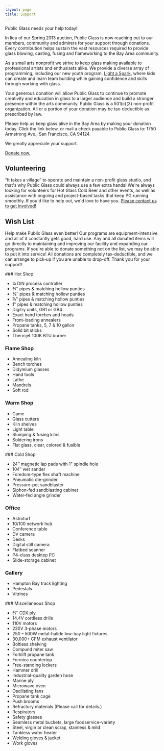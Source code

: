 ```yaml
---
layout: page
title: Support
---
```


Public Glass needs your help today!

In lieu of our Spring 2013 auction, Public Glass is now reaching out to our members, community and admirers for your support through donations. Every contribution helps sustain the vast resources required to provide glass blowing, casting, fusing and flameworking to the Bay Area community.
 
As a small arts nonprofit we strive to keep glass making available to professional artists and enthusiasts alike. We provide a diverse array of programming, including our new youth program, [Light a Spark](/classes#toc_9), where kids can create and learn team building while gaining confidence and skills through working with glass.

Your generous donation will allow Public Glass to continue to promote creativity and education in glass to a larger audience and build a stronger presence within the arts community.  Public Glass is a 501(c)(3) non-profit organization.  All or a portion of your donation may be tax-deductible as prescribed by law.
 
Please help us keep glass alive in the Bay Area by making your donation today. Click the link below, or mail a check payable to Public Glass to: 1750 Armstrong Ave., San Francisco, CA 94124.  
 
We greatly appreciate your support.
 
[Donate now.][2]

## Volunteering

“It takes a village” to operate and maintain a non-profit glass studio, and that's why Public Glass could always use a few extra hands! We're always looking for volunteers for Hot Glass Cold Beer and other events, as well as assistance with ongoing and project-based tasks that keep PG running smoothly. If you'd like to help out, we'd love to have you. [Please contact us to get involved!](mailto:nate@publicglass.org?subject=Volunteering)

<!--- ## Giving
As a small, local, non-profit studio, Public Glass needs support to maintain its studio and educational programs, and you can help! [Please click to contribute with a tax deductible donation and strengthen our facility and programs.][2] If you'd like to make other arrangements or donate toward a specific goal, [please contact us](mailto:nate@publicglass.org?subject=Giving). Public Glass is a 501(c)(3) organization; Tax ID #94-3253918.
-->

## Wish List

Help make Public Glass even better! Our programs are equipment-intensive and all of it constantly gets good, hard use. Any and all donated items will go directly to maintaining and improving our facility and expanding our programs. If you're able to donate something not on the list, we may be able to put it into service!  All donations are completely tax-deductible, and we can arrange to pick-up if you are unable to drop-off. Thank you for your support!

<section id="wishlist" markdown="1">
<div markdown="1">
### Hot Shop

- ¼ DIN process controller
- ¾″ pipes &amp; matching hollow punties
- ⅝″ pipes &amp; matching hollow punties
- ⅞″ pipes &amp; matching hollow punties
- 1″ pipes &amp; matching hollow punties
- Digitry units, GB1 or GB4
- Exact hand torches and heads
- Front-loading annealers
- Propane tanks, 5, 7 &amp; 10 gallon
- Solid bit sticks
- Thermjet 100K BTU burner

### Flame Shop

- Annealing kiln
- Bench torches
- Didymium glasses
- Hand tools
- Lathe
- Mandrels
- Soft rod

### Warm Shop

- Came
- Glass cutters
- Kiln shelves
- Light table
- Slumping &amp; fusing kilns
- Soldering irons
- Flat glass, clear, colored & fusible

</div>
<div markdown="1">
### Cold Shop

- 24″ magnetic lap pads with 1" spindle hole
- 104″ wet sander
- Foredom-type flex shaft machine
- Pneumatic die-grinder
- Pressure-pot sandblaster
- Siphon-fed sandblasting cabinet
- Water-fed angle grinder

### Office

- Astroturf
- 10/100 network hub
- Conference table
- DV camera
- Desks
- Digital still camera
- Flatbed scanner
- P4-class desktop PC
- Slide-storage cabinet

### Gallery

- Hampton Bay track lighting
- Pedestals
- Vitrines

</div>
<div markdown="1">
### Miscellaneous Shop

- ¾″ CDX ply
- 14.4V cordless drills
- 110V motors
- 220V 3-phase motors
- 250 &ndash; 500W metal-halide low-bay light fixtures
- 30,000+ CFM exhaust ventilator
- Boltless shelving
- Compund miter saw
- Forklift propane tank
- Formica countertop
- Free-standing lockers
- Hammer drill
- Industrial-quality garden hose
- Marine ply
- Microwave oven
- Oscillating fans
- Propane tank cage
- Push brooms
- Refractory materials (Please call for details.)
- Respirators
- Safety glasses
- Seamless metal buckets, large foodservice-variety
- Steel, virgin or clean scrap, stainless &amp; mild
- Tankless water heater
- Welding gloves &amp; jacket
- Work gloves

</div>
</section>

[2]: https://www.networkforgood.org/donation/MakeDonation.aspx?ORGID2=943253918&vlrStratCode=SRcMjxX%2bEkJ2VLPQWWdKPOJ7VYaW2CZbgzRwj52jfL3H%2bURQlB3PoVb9r6PI5J%2bw